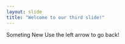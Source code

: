 ```yaml
---
layout: slide
title: "Welcome to our third slide!"
---
```

Someting New
Use the left arrow to go back!
